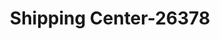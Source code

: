 ---
f_zip-code: 30141
f_state-code: GA
title: Shipping Center-26378
f_phone: 770-439-4273
f_city-only: Hiram
f_address: 4215 Jimmy Lee Smith Parkway Hiram
f_location-unique-id: '26378'
slug: shipping-center-26378
updated-on: '2024-05-30T13:46:58.046Z'
created-on: '2024-05-30T13:36:59.803Z'
published-on: '2024-05-30T13:54:32.469Z'
f_city-state: cms/city/hiram-ga.md
f_company: cms/company/shipping-center.md
f_state: cms/state/georgia.md
layout: '[payday-loan].html'
tags: payday-loan
---